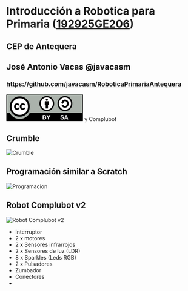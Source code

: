 # Introducción a Robotica para Primaria ([192925GE206](https://www.juntadeandalucia.es/educacion/seneca/seneca/jsp/gestionactividades/DetActForPub.jsp?X_EDIACTFOR=183756))


## CEP de Antequera


## José Antonio Vacas @javacasm

### https://github.com/javacasm/RoboticaPrimariaAntequera


![Licencia CC](./images/Licencia_CC_peque.png) y Complubot



## Crumble

![Crumble](http://complubot.com/inicio/wp-content/uploads/2015/02/Basic-Connections-595x275.png)


## Programación similar a Scratch

![Programacion](http://complubot.com/inicio/wp-content/uploads/2015/03/fragmento_programa.png)

## Robot Complubot v2

![Robot Complubot v2](http://complubot.com/inicio/wp-content/uploads/2015/09/CrumbleBot2_00_1600-1024x818.jpg)

* Interruptor
* 2 x motores
* 2 x Sensores infrarrojos
* 2 x Sensores de luz (LDR)
* 8 x Sparkles (Leds RGB)
* 2 x Pulsadores
* Zumbador
* Conectores
*
